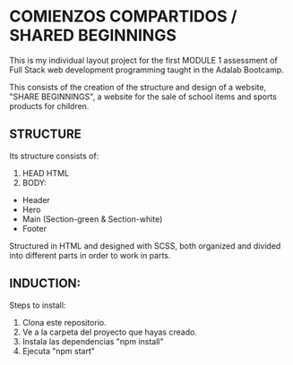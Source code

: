 

# COMIENZOS COMPARTIDOS / SHARED BEGINNINGS

This is my individual layout project for the first MODULE 1 assessment of Full Stack web development programming taught in the Adalab Bootcamp.

This consists of the creation of the structure and design of a website, "SHARE BEGINNINGS", a website for the sale of school items and sports products for children.
## STRUCTURE
Its structure consists of:
1. HEAD HTML
2. BODY:
* Header
* Hero
* Main (Section-green & Section-white)
* Footer

Structured in HTML and designed with SCSS, both organized and divided into different parts in order to work in parts.
## INDUCTION:
Steps to install:
1. Clona este repositorio.
2. Ve a la carpeta del proyecto que hayas creado.
3. Instala las dependencias "npm install"
4. Ejecuta "npm start"
